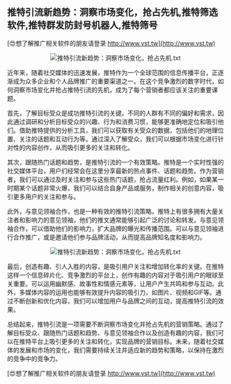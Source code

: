 ## **推特引流新趋势：洞察市场变化，抢占先机,推特筛选软件,推特群发防封号机器人,推特筛号**

[😍想了解推广相关软件的朋友请登录 http://www.vst.tw](http://www.vst.tw)

 <center><img src="https://vst.tw/MP4/tuiguang/png/8.png" alt="推特引流新趋势：洞察市场变化，抢占先机.txt"></center>

近年来，随着社交媒体的迅速发展，推特作为一个全球范围的信息传播平台，正逐渐成为众多企业和个人品牌推广的重要渠道之一。在这个竞争激烈的数字时代，如何洞察市场变化并抢占推特引流的先机，成为了每个营销者都应该关注的重要课题。

首先，了解目标受众是成功推特引流的关键。不同的人群有不同的偏好和需求，因此通过调研和分析目标受众的兴趣、行为和消费习惯，能够更准确地定位和吸引他们。借助推特提供的分析工具，我们可以获取有关受众的数据，包括他们的地理位置、关注的话题和互动行为等。通过深入了解受众，我们可以根据市场变化进行针对性的内容创作，从而吸引更多的关注和转化。

其次，跟随热门话题和趋势，是推特引流的一个有效策略。推特是一个实时性强的社交媒体平台，用户们经常会在这里分享最新的热点事件、话题和趋势。作为营销者，我们可以通过及时关注和参与这些热门话题，抢占流量红利。例如，如果某一时期某个话题非常火爆，我们可以结合自身产品或服务，制作相关的创意内容，吸引更多用户的关注和参与。

此外，与意见领袖合作，也是一种有效的推特引流策略。推特上有很多拥有大量关注者和影响力的意见领袖，他们的推文通常能够引起广泛的讨论和转发。与意见领袖合作，可以借助他们的影响力，扩大品牌的曝光和传播范围。可以与意见领袖进行合作推广，或是邀请他们参与品牌活动，从而提高品牌知名度和影响力。

 <center><img src="https://vst.tw/MP4/tuiguang/png/4.png" alt="推特引流新趋势：洞察市场变化，抢占先机.txt"></center>

最后，创造有趣、引人入胜的内容，是吸引用户关注和增加转化率的关键。在推特这样一个信息碎片化、竞争激烈的平台上，创作有趣的内容对于吸引用户的眼球至关重要。可以运用幽默感、故事性和情感元素等，让用户产生共鸣和参与互动。此外，多媒体内容的运用也能够有效提升内容的吸引力，如图片、视频和GIF等。通过不断创新和优化内容，我们可以增加用户与品牌之间的互动，提高推特引流的效果。

总结起来，推特引流是一项需要不断洞察市场变化并抢占先机的营销策略。通过了解目标受众、跟随热门话题和趋势、与意见领袖合作以及创造有趣的内容，我们可以在推特平台上吸引更多的关注和转化，实现品牌的营销目标。未来，随着社交媒体的发展和市场的变化，我们需要持续关注并适应新的趋势和策略，以保持在激烈的竞争中的竞争力。

[😍想了解推广相关软件的朋友请登录 http://www.vst.tw](http://www.vst.tw)



